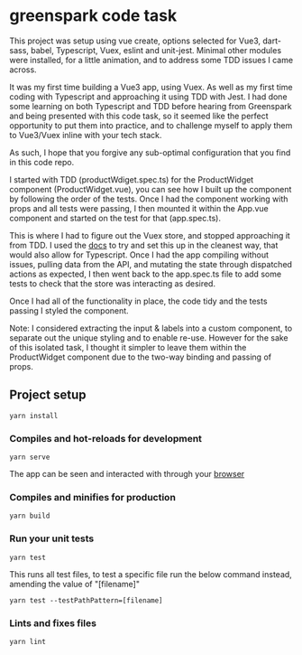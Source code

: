 # greenspark code task
This project was setup using vue create, options selected for Vue3, dart-sass, babel, Typescript, Vuex, eslint and unit-jest. Minimal other modules were installed, for a little animation, and to address some TDD issues I came across.

It was my first time building a Vue3 app, using Vuex. As well as my first time coding with Typescript and approaching it using TDD with Jest.
I had done some learning on both Typescript and TDD before hearing from Greenspark and being presented with this code task, so it seemed like the perfect opportunity to put them into practice, and to challenge myself to apply them to Vue3/Vuex inline with your tech stack.

As such, I hope that you forgive any sub-optimal configuration that you find in this code repo.

I started with TDD (productWdiget.spec.ts) for the ProductWidget component (ProductWidget.vue), you can see how I built up the component by following the order of the tests.
Once I had the component working with props and all tests were passing, I then mounted it within the App.vue component and started on the test for that (app.spec.ts).

This is where I had to figure out the Vuex store, and stopped approaching it from TDD.
I used the [docs](https://vuex.vuejs.org/) to try and set this up in the cleanest way, that would also allow for Typescript.
Once I had the app compiling without issues, pulling data from the API, and mutating the state through dispatched actions as expected, I then went back to the app.spec.ts file to add some tests to check that the store was interacting as desired.

Once I had all of the functionality in place, the code tidy and the tests passing I styled the component.

Note: I considered extracting the input & labels into a custom component, to separate out the unique styling and to enable re-use. However for the sake of this isolated task, I thought it simpler to leave them within the ProductWidget component due to the two-way binding and passing of props.

## Project setup
```
yarn install
```

### Compiles and hot-reloads for development
```
yarn serve
```
The app can be seen and interacted with through your [browser](http://localhost:8080/)
### Compiles and minifies for production
```
yarn build
```

### Run your unit tests
```
yarn test
```
This runs all test files, to test a specific file run the below command instead, amending the value of "[filename]"
```
yarn test --testPathPattern=[filename]
```

### Lints and fixes files
```
yarn lint
```
